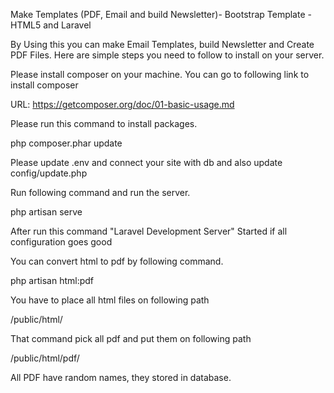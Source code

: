 
Make Templates (PDF, Email and build Newsletter)- Bootstrap Template - HTML5 and Laravel

By Using this you can make Email Templates, build Newsletter and Create PDF Files. Here are simple steps you need to follow to install on your server.

Please install composer on your machine. You can go to following link to install composer

URL: https://getcomposer.org/doc/01-basic-usage.md

Please run this command to install packages.

php composer.phar update

Please update .env and connect your site with db and also update config/update.php

Run following command and run the server. 

php artisan serve

After run this command "Laravel Development Server" Started if all configuration goes good
 
You can convert html to pdf by following command. 

php artisan html:pdf

You have to place all html files on following path

/public/html/

That command pick all pdf and put them on following path

/public/html/pdf/

All PDF have random names, they stored in database.   



